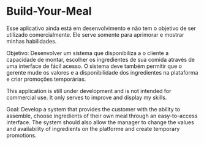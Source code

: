 # Build-Your-Meal

Esse aplicativo ainda está em desenvolvimento e não tem o objetivo de ser utilizado comercialmente. Ele serve somente para aprimorar e mostrar minhas habilidades.

Objetivo: Desenvolver um sistema que disponibiliza a o cliente a capacidade de montar, escolher os ingredientes de sua comida através de uma interface de fácil acesso. O sistema deve também permitir que o gerente mude os valores e a disponibilidade dos ingredientes na plataforma e criar promoções temporárias. 


This application is still under development and is not intended for commercial use. It only serves to improve and display my skills.

Goal: Develop a system that provides the customer with the ability to assemble, choose ingredients of their own meal  through an easy-to-access interface. The system should also allow the manager to change the values and availability of ingredients on the platforme and create temporary promotions.
